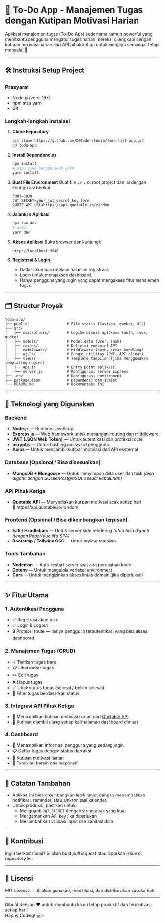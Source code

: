 # 📝 To-Do App - Manajemen Tugas dengan Kutipan Motivasi Harian

Aplikasi manajemen tugas (To-Do App) sederhana namun powerful yang membantu pengguna mengatur tugas harian mereka, dilengkapi dengan kutipan motivasi harian dari API pihak ketiga untuk menjaga semangat tetap menyala! 🚀

---

## 🛠️ Instruksi Setup Project

### Prasyarat
- Node.js (versi 16+)
- npm atau yarn
- Git

### Langkah-langkah Instalasi

1. **Clone Repository**
   ```bash
   git clone https://github.com/DECode-studio/todo-list-app.git
   cd todo-app
   ```

2. **Install Dependencies**
   ```bash
   npm install
   # atau jika menggunakan yarn
   yarn install
   ```

3. **Buat File Environment**
   Buat file `.env` di root project dan isi dengan konfigurasi berikut:
   ```env
   PORT=3000
   JWT_SECRET=your_jwt_secret_key_here
   QUOTE_API_URL=https://api.quotable.io/random
   ```

4. **Jalankan Aplikasi**
   ```bash
   npm run dev
   # atau
   yarn dev
   ```

5. **Akses Aplikasi**
   Buka browser dan kunjungi:
   ```
   http://localhost:3000
   ```

6. **Registrasi & Login**
   - Daftar akun baru melalui halaman registrasi.
   - Login untuk mengakses dashboard.
   - Hanya pengguna yang login yang dapat mengakses fitur manajemen tugas.

---

## 🗂️ Struktur Proyek

```
todo-app/
├── public/                 # File statis (favicon, gambar, dll)
├── src/
│   ├── controllers/        # Logika bisnis aplikasi (auth, task, quote)
│   ├── models/             # Model data (User, Task)
│   ├── routes/             # Definisi endpoint API
│   ├── middleware/         # Middleware (auth, error handling)
│   ├── utils/              # Fungsi utilitas (JWT, API client)
│   ├── views/              # Template tampilan (jika menggunakan templating engine)
│   ├── app.js              # Entry point aplikasi
│   └── server.js           # Konfigurasi server Express
├── .env                    # Konfigurasi environment
├── package.json            # Dependensi dan script
└── README.md               # Dokumentasi ini
```

---

## 🚀 Teknologi yang Digunakan

### Backend
- **Node.js** — Runtime JavaScript
- **Express.js** — Web framework untuk menangani routing dan middleware
- **JWT (JSON Web Token)** — Untuk autentikasi dan proteksi route
- **bcryptjs** — Untuk hashing password pengguna
- **Axios** — Untuk mengambil kutipan motivasi dari API eksternal

### Database (Opsional / Bisa disesuaikan)
- **MongoDB + Mongoose** — Untuk menyimpan data user dan task *(bisa diganti dengan SQLite/PostgreSQL sesuai kebutuhan)*

### API Pihak Ketiga
- **Quotable API** — Menyediakan kutipan motivasi acak setiap hari  
  🔗 https://api.quotable.io/random

### Frontend (Opsional / Bisa dikembangkan terpisah)
- **EJS / Handlebars** — Untuk server-side rendering *(atau bisa diganti dengan React/Vue jika SPA)*
- **Bootstrap / Tailwind CSS** — Untuk styling tampilan

### Tools Tambahan
- **Nodemon** — Auto-restart server saat ada perubahan kode
- **Dotenv** — Untuk mengelola variabel environment
- **Cors** — Untuk mengizinkan akses lintas domain (jika diperlukan)

---

## ✨ Fitur Utama

### 1. Autentikasi Pengguna
- ✅ Registrasi akun baru
- ✅ Login & Logout
- 🔒 Proteksi route — hanya pengguna terautentikasi yang bisa akses dashboard

### 2. Manajemen Tugas (CRUD)
- ➕ Tambah tugas baru
- 📋 Lihat daftar tugas
- ✏️ Edit tugas
- ❌ Hapus tugas
- ✅ Ubah status tugas (selesai / belum selesai)
- 🎯 Filter tugas berdasarkan status

### 3. Integrasi API Pihak Ketiga
- 💬 Menampilkan kutipan motivasi harian dari [Quotable API](https://api.quotable.io/random)
- 🔄 Kutipan diambil ulang setiap kali halaman dashboard dimuat

### 4. Dashboard
- 👤 Menampilkan informasi pengguna yang sedang login
- 📋 Daftar tugas dengan status dan aksi
- 💬 Kutipan motivasi harian
- 🎨 Tampilan bersih dan responsif

---

## 📌 Catatan Tambahan

- Aplikasi ini bisa dikembangkan lebih lanjut dengan menambahkan notifikasi, reminder, atau sinkronisasi kalender.
- Untuk produksi, pastikan untuk:
  - Mengganti `JWT_SECRET` dengan string acak yang kuat
  - Mengamankan API key jika diperlukan
  - Menambahkan validasi input dan sanitasi data

---

## 🤝 Kontribusi

Ingin berkontribusi? Silakan buat *pull request* atau laporkan *issue* di repository ini.

---

## 📄 Lisensi

MIT License — Silakan gunakan, modifikasi, dan distribusikan sesuka hati.

---

Dibuat dengan ❤️ untuk membantu kamu tetap produktif dan termotivasi setiap hari!  
Happy Coding! 💻✨